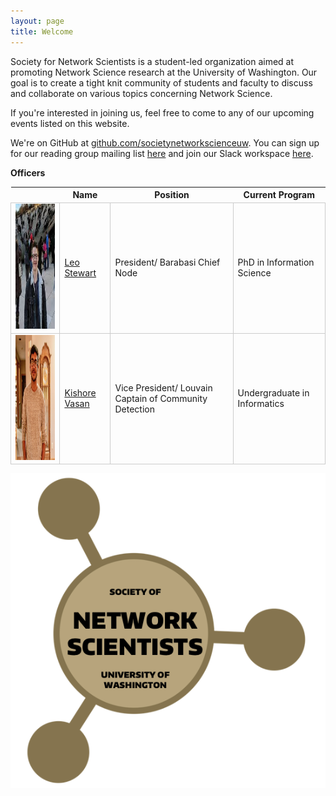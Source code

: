 ```yaml
---
layout: page
title: Welcome
---
```


Society for Network Scientists is a student-led organization aimed at promoting Network Science research at the University of Washington. Our goal is to create a tight knit community of students and faculty to discuss and collaborate on various topics concerning Network Science.

If you're interested in joining us, feel free to come to any of our upcoming events listed on this website.

We're on GitHub at [github.com/societynetworkscienceuw](https://github.com/societynetworkscienceuw).
You can sign up for our reading group mailing list [here](http://mailman11.u.washington.edu/mailman/listinfo/social_networks_reading_group) and join our Slack workspace [here](https://join.slack.com/t/uw-sns/signup).

**Officers**

<style>
    .headshot {
      width: 100%;
      height: auto;
      position: relative;
      width: 180px;
      height: 200px;
      overflow: hidden;
    }
    table {
    table-layout: auto;
    border-collapse: collapse;
    width: 100%;
    }
    <!-- table td {
        border: 1px solid #ccc;
    } -->
    table .absorbing-column {
        width: 100%;
    }
</style>

<!-- || Name | Position | Current Program |
|------|------|---------|---------|
| <img src="./officers/leo.jpeg" class="headshot" alt="Leo's headshot"> | [Leo Stewart](https://leostewart.weebly.com/) | President/ Barabasi Chief Node | PhD in Information Science |
| <img src="./officers/kishore.jpg" class="headshot" alt="Kishore's headshot"> | [Kishore Vasan](https://kishorevasan.me) | Vice President/ Louvain Captain of Community Detection | Undergraduate in Informatics |
| <img src="./officers/emily.jpg" class="headshot" alt="Emily's headshot">  | Emily Porter | Social Chair/ Watts Foreperson of Bridging Ties | PhD in Information Science
| <img src="./officers/lily.jpg" class="headshot" alt="Lily's headshot"> | Lily Deng | Secretary/ Bott Manager of Network Embeddings | Masters in Information Management |
| <img src="./officers/kaylea.jpeg" class="headshot" alt="Kaylea's headshot">  | [Kaylea Champion](http://www.kayleachampion.com) | Treasurer/ Kleinberg Supervisor of Burst Detection | PhD in Communication Studies | -->

<table>
  <tr>
    <th></th>
    <th>Name</th>
    <th>Position</th>
    <th>Current Program</th>
  </tr>
  <tr>
    <td>
        <img src="./officers/leo.jpeg" class="headshot" alt="Leo's headshot">
    </td>
    <td>
        <a href="https://leostewart.weebly.com/">Leo Stewart</a>
    </td>
    <td>President/ Barabasi Chief Node</td>
    <td>PhD in Information Science</td>
  </tr>
  <tr>
    <td>
        <img src="./officers/kishore.jpg" class="headshot" alt="Kishore's headshot">
    </td>
    <td>
        <a href="https://kishorevasan.me">Kishore Vasan</a>
    </td>
    <td>Vice President/ Louvain Captain of Community Detection</td>
    <td>Undergraduate in Informatics</td>
  </tr>
</table>

![](./assets/img/sns_logo.png)
